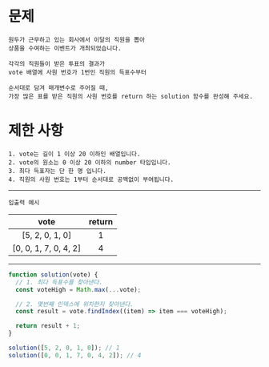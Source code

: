 # 문제

```
원두가 근무하고 있는 회사에서 이달의 직원을 뽑아
상품을 수여하는 이벤트가 개최되었습니다.

각각의 직원들이 받은 투표의 결과가
vote 배열에 사원 번호가 1번인 직원의 득표수부터

순서대로 담겨 매개변수로 주어질 때,
가장 많은 표를 받은 직원의 사원 번호를 return 하는 solution 함수를 완성해 주세요.
```

# 제한 사항

```
1. vote는 길이 1 이상 20 이하인 배열입니다.
2. vote의 원소는 0 이상 20 이하의 number 타입입니다.
3. 최다 득표자는 단 한 명 입니다.
4. 직원의 사원 번호는 1부터 순서대로 공백없이 부여됩니다.
```

---

`입출력 예시`

|         vote          | return |
| :-------------------: | :----: |
|    [5, 2, 0, 1, 0]    |   1    |
| [0, 0, 1, 7, 0, 4, 2] |   4    |

---

```js
function solution(vote) {
  // 1. 최다 득표수를 찾아낸다.
  const voteHigh = Math.max(...vote);

  // 2. 몇번째 인덱스에 위치한지 찾아낸다.
  const result = vote.findIndex((item) => item === voteHigh);

  return result + 1;
}

solution([5, 2, 0, 1, 0]); // 1
solution([0, 0, 1, 7, 0, 4, 2]); // 4
```
